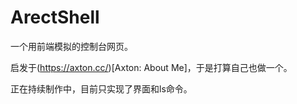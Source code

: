 # ArectShell

一个用前端模拟的控制台网页。

启发于(https://axton.cc/)[Axton: About Me]，于是打算自己也做一个。

正在持续制作中，目前只实现了界面和ls命令。
